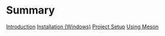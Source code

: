 # Summary

[Introduction](./README.md)
[Installation (Windows)](./install_windows.md)
[Project Setup](./project_setup.md)
[Using Meson](./using_meson.md)
